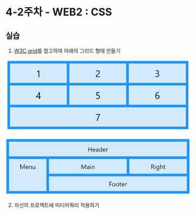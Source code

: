 # 4-2주차 - WEB2 : CSS

## 실습

1. [W3C grid](https://www.w3schools.com/css/css_grid.asp)를 참고하여 아래의 그리드 형태 만들기

![](./img/2.png)


![](./img/3.png)


2. 자신의 프로젝트에 미디어쿼리 적용하기